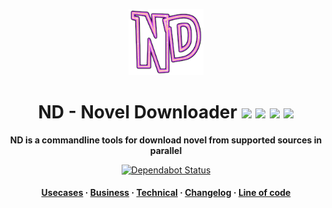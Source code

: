 <p align="center">
  <img src="./docs/assets/icon.png" width="120px">
</p>

<!-- Title -->
<h1 align="center">
  ND - Novel Downloader

  <img src="https://simpleicons.org/icons/typescript.svg" width="24px">
  <img src="https://simpleicons.org/icons/node-dot-js.svg" width="24px">
  <img src="https://simpleicons.org/icons/webpack.svg" width="24px">
  <img src="https://simpleicons.org/icons/firebase.svg" width="24px">
</h1>

<!-- description -->
<p align="center">
  <strong>ND is a commandline tools for download novel from supported sources in parallel</strong>
</p>

<!-- CI/CD badge -->
<p align="center">
  <a href="https://app.dependabot.com/accounts/kamontat/projects/96974">
    <img src="[image-link](https://api.dependabot.com/badges/status?host=github&repo=kamontat/nd&identifier=203195843)" alt="Dependabot Status" />
  </a>
</p>

<!-- External link -->
<!-- <h3 align="center">
  <a href="https://jira.agoda.local/projects/PPP/summary">Jira</a>
  <span> · </span>
  <a href="https://agoda.slack.com/messages/C5RCM1YU8">Slack</a>
  <span> · </span>
  <a href="https://teamcity.agodadev.io/project/AgodaBackend_Connectivity_PricePush">Teamcity</a>
  <span> · </span>
  <a href="docs/RELEASE_NOTES.md">Release notes</a>
</h3> -->

<!-- Internal link -->
<h4 align="center">
  <a href="docs/Usecases.md">Usecases</a>
  <span> · </span>
  <a href="docs/Business.md">Business</a>
  <span> · </span>
  <a href="docs/Technical.md">Technical</a>
  <span> · </span>
  <a href="docs/reports/CHANGELOG.md">Changelog</a>
  <span> · </span>
  <a href="docs/reports/loc/LOC.md">Line of code</a>
</h4>
